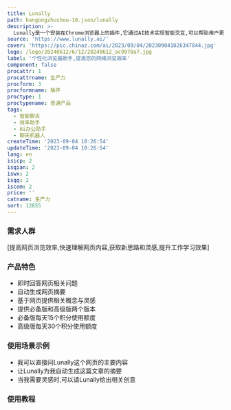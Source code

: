 ```yaml
---
title: Lunally
path: bangongzhushou-10.json/lunally
description: >-
  Lunally是一个安装在Chrome浏览器上的插件,它通过AI技术实现智能交互,可以帮助用户更高效地浏览网页。用户可以直接在浏览器网页上提问,Lunally会给出立即回复。它还可以自动生成网页摘要,并基于当前网页提供相关概念与灵感。Lunally提供必备版和高级版两个版本。必备版每天可以使用15个积分提问或生成摘要,高级版每天可以使用30个积分。
source: 'https://www.lunally.ai/'
cover: 'https://pic.chinaz.com/ai/2023/09/04/202309041026347844.jpg'
logo: /logo/20240612/6/12/20240612_ac9970a7.jpg
label: '个性化浏览器助手,提高您的网络浏览效率'
component: false
procattr: 1
procattrname: 生产力
procform: 3
procformname: 插件
proctype: 1
proctypename: 普通产品
tags:
  - 智能聊天
  - 效率助手
  - Ai办公助手
  - 聊天机器人
createTime: '2023-09-04 10:26:54'
updateTime: '2023-09-04 10:26:54'
lang: en
isicp: 2
isqian: 2
iswx: 2
isqq: 2
iscom: 2
price: ''
catname: 生产力
sort: 12855
---
```




### 需求人群
[提高网页浏览效率,快速理解网页内容,获取新思路和灵感,提升工作学习效果]

### 产品特色
- 即时回答网页相关问题
- 自动生成网页摘要
- 基于网页提供相关概念与灵感
- 提供必备版和高级版两个版本
- 必备版每天15个积分使用额度
- 高级版每天30个积分使用额度

### 使用场景示例
- 我可以直接问Lunally这个网页的主要内容
- 让Lunally为我自动生成这篇文章的摘要
- 当我需要灵感时,可以请Lunally给出相关创意

### 使用教程


  
